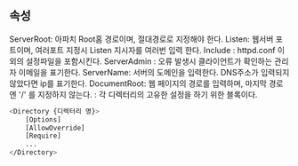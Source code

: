 ## 속성

ServerRoot: 아파치 Root홈 경로이며, 절대경로로 지정해야 한다.
Listen: 웹서버 포트이며, 여러포트 지정시 Listen 지시자를 여러번 입력 한다.
Include : httpd.conf 이외의 설정파일을 포함시킨다.
ServerAdmin : 오류 발생시 클라이언트가 확인하는 관리자 이메일을 표기한다.
ServerName: 서버의 도메인을 입력한다. DNS주소가 입력되지 않았다면 ip를 표기한다.
DocumentRoot: 웹 페이지의 경로를 입력하며, 마지막 경로엔 '/' 를 지정하지 않는다.
*<Directory>* : 각 디렉터리의 고유한 설정을 하기 위한 블록이다. 

```bash
<Directory {디렉터리 명}>
    [Options]
    [AllowOverride]
    [Require]
    ...
</Directory>
```